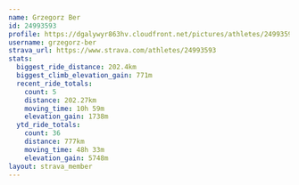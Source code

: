 ```yaml
---
name: Grzegorz Ber
id: 24993593
profile: https://dgalywyr863hv.cloudfront.net/pictures/athletes/24993593/7453165/11/large.jpg
username: grzegorz-ber
strava_url: https://www.strava.com/athletes/24993593
stats:
  biggest_ride_distance: 202.4km
  biggest_climb_elevation_gain: 771m
  recent_ride_totals:
    count: 5
    distance: 202.27km
    moving_time: 10h 59m
    elevation_gain: 1738m
  ytd_ride_totals:
    count: 36
    distance: 777km
    moving_time: 48h 33m
    elevation_gain: 5748m
layout: strava_member
--- 
```

